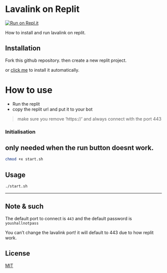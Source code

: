 # Lavalink on Replit
[![Run on Repl.it](https://repl.it/badge/github/DarrenOfficial/lavalink-replit)](https://repl.it/github/DarrenOfficial/lavalink-replit)


How to install and run lavalink on replit.

## Installation

Fork this github repository. then create a new replit project.

or [click me](https://replit.com/github/LonelyOfficial/lavalink-replit) to install it automatically.

# How to use
* Run the replit
* copy the replit url and put it to your bot
> make sure you remove ‘https://‘ and always connect with the port 443


### Initialisation
## only needed when the run button doesnt work.
```bash
chmod +x start.sh
```

## Usage

```bash
./start.sh
```

- - -

## Note & such
The default port to connect is `443` and the default password is `youshallnotpass`


You can’t change the lavalink port! it will default to 443 due to how replit work.


## License
[MIT](https://choosealicense.com/licenses/mit/)
